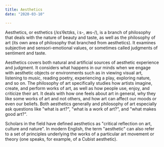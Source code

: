```yaml
---
title: Aesthetics
date: "2020-03-10"

---
```


Aesthetics, or esthetics (/ɛsˈθɛtɪks, iːs-, æs-/), is a branch of philosophy that deals with the nature of beauty and taste, as well as the philosophy of art (its own area of philosophy that branched from aesthetics). It examines subjective and sensori-emotional values, or sometimes called judgments of sentiment and taste.

Aesthetics covers both natural and artificial sources of aesthetic experience and judgment. It considers what happens in our minds when we engage with aesthetic objects or environments such as in viewing visual art, listening to music, reading poetry, experiencing a play, exploring nature, and so on. The philosophy of art specifically studies how artists imagine, create, and perform works of art, as well as how people use, enjoy, and criticize their art. It deals with how one feels about art in general, why they like some works of art and not others, and how art can affect our moods or even our beliefs. Both aesthetics generally and philosophy of art especially ask questions like "what is art?", "what is a work of art?", and "what makes good art?".

Scholars in the field have defined aesthetics as "critical reflection on art, culture and nature". In modern English, the term "aesthetic" can also refer to a set of principles underlying the works of a particular art movement or theory (one speaks, for example, of a Cubist aesthetic).
